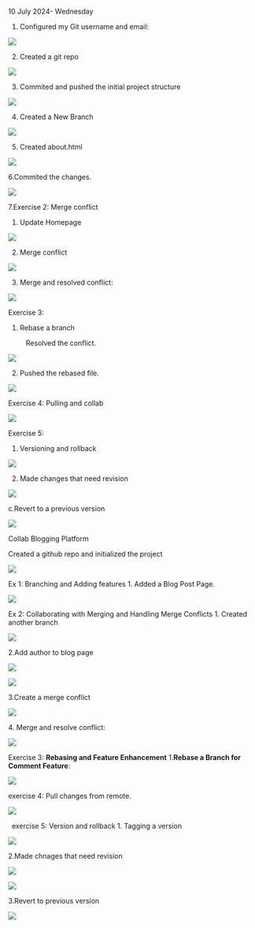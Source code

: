 ﻿10 July 2024- Wednesday

1. Configured my Git username and email:

![](Aspose.Words.5ed6ac86-7845-4fad-b15f-fd9ed12aaeda.001.png)

2. Created a git repo

![](Aspose.Words.5ed6ac86-7845-4fad-b15f-fd9ed12aaeda.002.png)

3. Commited and pushed the initial project structure

![](Aspose.Words.5ed6ac86-7845-4fad-b15f-fd9ed12aaeda.003.png)

4. Created a New Branch

![](Aspose.Words.5ed6ac86-7845-4fad-b15f-fd9ed12aaeda.004.png)

5. Created about.html

![](Aspose.Words.5ed6ac86-7845-4fad-b15f-fd9ed12aaeda.005.png)

6\.Commited the changes.

![](Aspose.Words.5ed6ac86-7845-4fad-b15f-fd9ed12aaeda.006.png)

7\.Exercise 2: Merge conflict

1. Update Homepage

![](Aspose.Words.5ed6ac86-7845-4fad-b15f-fd9ed12aaeda.007.png)

2. Merge conflict

![](Aspose.Words.5ed6ac86-7845-4fad-b15f-fd9ed12aaeda.008.png)

3. Merge and resolved conflict:

![](Aspose.Words.5ed6ac86-7845-4fad-b15f-fd9ed12aaeda.009.png)

Exercise 3:

1. Rebase a branch

`     `Resolved the conflict.

![](Aspose.Words.5ed6ac86-7845-4fad-b15f-fd9ed12aaeda.010.png)

2. Pushed the rebased file.

![](Aspose.Words.5ed6ac86-7845-4fad-b15f-fd9ed12aaeda.011.png)

Exercise 4:  Pulling and collab

![](Aspose.Words.5ed6ac86-7845-4fad-b15f-fd9ed12aaeda.012.png)

Exercise 5:

1. Versioning and rollback

![](Aspose.Words.5ed6ac86-7845-4fad-b15f-fd9ed12aaeda.013.png)

2. Made changes that need revision

![](Aspose.Words.5ed6ac86-7845-4fad-b15f-fd9ed12aaeda.014.png)

c.Revert to a previous version

![](Aspose.Words.5ed6ac86-7845-4fad-b15f-fd9ed12aaeda.015.png)

Collab Blogging Platform  

Created a github repo and initialized the project

![](Aspose.Words.5ed6ac86-7845-4fad-b15f-fd9ed12aaeda.016.png)

Ex 1: Branching and Adding features 1. Added a Blog Post Page.

![](Aspose.Words.5ed6ac86-7845-4fad-b15f-fd9ed12aaeda.017.png)

Ex 2: Collaborating with Merging and Handling Merge Conflicts 1. Created another branch

![](Aspose.Words.5ed6ac86-7845-4fad-b15f-fd9ed12aaeda.018.png)

2\.Add author to blog page

![](Aspose.Words.5ed6ac86-7845-4fad-b15f-fd9ed12aaeda.019.png)

![](Aspose.Words.5ed6ac86-7845-4fad-b15f-fd9ed12aaeda.020.png)

3\.Create a merge conflict

![](Aspose.Words.5ed6ac86-7845-4fad-b15f-fd9ed12aaeda.021.png)

4\. Merge and resolve conflict:

![](Aspose.Words.5ed6ac86-7845-4fad-b15f-fd9ed12aaeda.022.png)

Exercise 3:  **Rebasing and Feature Enhancement** 1.**Rebase a Branch for Comment Feature**:

![](Aspose.Words.5ed6ac86-7845-4fad-b15f-fd9ed12aaeda.023.png)

exercise 4: Pull changes from remote.

![](Aspose.Words.5ed6ac86-7845-4fad-b15f-fd9ed12aaeda.024.png)

` `exercise 5: Version and rollback 1. Tagging a version

![](Aspose.Words.5ed6ac86-7845-4fad-b15f-fd9ed12aaeda.025.png)

2\.Made chnages that need revision

![](Aspose.Words.5ed6ac86-7845-4fad-b15f-fd9ed12aaeda.026.png)

![](Aspose.Words.5ed6ac86-7845-4fad-b15f-fd9ed12aaeda.027.png)

3\.Revert to previous version

![](Aspose.Words.5ed6ac86-7845-4fad-b15f-fd9ed12aaeda.028.png)
